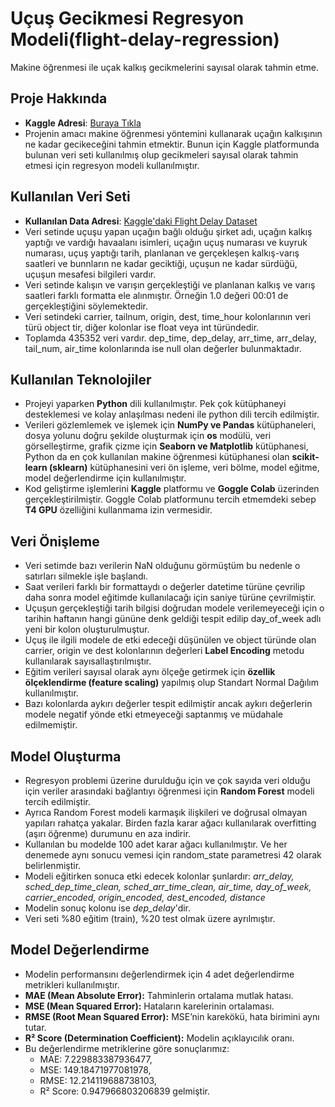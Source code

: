 # Uçuş Gecikmesi Regresyon Modeli(flight-delay-regression)
Makine öğrenmesi ile uçak kalkış gecikmelerini sayısal olarak tahmin etme.

## Proje Hakkında
* **Kaggle Adresi**: [Buraya Tıkla](https://www.kaggle.com/code/tugbakaratas/flight-delay-regression)
* Projenin amacı makine öğrenmesi yöntemini kullanarak uçağın kalkışının ne kadar gecikeceğini tahmin etmektir. Bunun için Kaggle platformunda bulunan veri seti kullanılmış olup gecikmeleri sayısal olarak tahmin etmesi için regresyon modeli kullanılmıştır.

## Kullanılan Veri Seti
* **Kullanılan Data Adresi**: [Kaggle'daki Flight Delay Dataset](https://www.kaggle.com/datasets/niszarkiah/flight-dataset)
*  Veri setinde uçuşu yapan uçağın bağlı olduğu şirket adı, uçağın kalkış yaptığı ve vardığı havaalanı isimleri, uçağın uçuş numarası ve kuyruk numarası, uçuş yaptığı tarih, planlanan ve gerçekleşen kalkış-varış saatleri ve bunnların ne kadar geciktiği, uçuşun ne kadar sürdüğü, uçuşun mesafesi bilgileri vardır.
*  Veri setinde kalışın ve varışın gerçekleştiği ve planlanan kalkış ve varış saatleri farklı formatta ele alınmıştır. Örneğin 1.0 değeri 00:01 de gerçekleştiğini söylemektedir.
*  Veri setindeki carrier, tailnum, origin, dest, time_hour kolonlarının veri türü object tir, diğer kolonlar ise float veya int türündedir.
*  Toplamda 435352 veri vardır. dep_time, dep_delay, arr_time, arr_delay, tail_num, air_time kolonlarında ise null olan değerler bulunmaktadır.

## Kullanılan Teknolojiler
* Projeyi yaparken **Python** dili kullanılmıştır. Pek çok kütüphaneyi desteklemesi ve kolay anlaşılması nedeni ile python dili tercih edilmiştir.
* Verileri gözlemlemek ve işlemek için **NumPy ve Pandas** kütüphaneleri, dosya yolunu doğru şekilde oluşturmak için **os** modülü, veri görselleştirme, grafik çizme için **Seaborn ve Matplotlib** kütüphanesi, Python da en çok kullanılan makine öğrenmesi kütüphanesi olan **scikit-learn (sklearn)** kütüphanesini veri ön işleme, veri bölme, model eğitme, model değerlendirme için kullanılmıştır.
* Kod geliştirme işlemlerini **Kaggle** platformu ve **Goggle Colab** üzerinden gerçekleştirilmiştir. Goggle Colab platformunu tercih etmemdeki sebep **T4 GPU** özelliğini kullanmama izin vermesidir.

## Veri Önişleme
* Veri setimde bazı verilerin NaN olduğunu görmüştüm bu nedenle o satırları silmekle işle başlandı.
* Saat verileri farklı bir formattaydı o değerler datetime türüne çevrilip daha sonra model eğitimde kullanılacağı için saniye türüne çevrilmiştir.
* Uçuşun gerçekleştiği tarih bilgisi doğrudan modele verilemeyeceği için o tarihin haftanın hangi gününe denk geldiği tespit edilip day_of_week adlı yeni bir kolon oluşturulmuştur.
* Uçuş ile ilgili modele de etki edeceği düşünülen ve object türünde olan carrier, origin ve dest kolonlarının değerleri **Label Encoding** metodu kullanılarak sayısallaştırılmıştır.
* Eğitim verileri sayısal olarak aynı ölçeğe getirmek için **özellik ölçeklendirme (feature scaling)** yapılmış olup Standart Normal Dağılım kullanılmıştır.
* Bazı kolonlarda aykırı değerler tespit edilmiştir ancak aykırı değerlerin modele negatif yönde etki etmeyeceği saptanmış ve müdahale edilmemiştir.

## Model Oluşturma
* Regresyon problemi üzerine durulduğu için ve çok sayıda veri olduğu için veriler arasındaki bağlantıyı öğrenmesi için **Random Forest** modeli tercih edilmiştir.
* Ayrıca Random Forest modeli karmaşık ilişkileri ve doğrusal olmayan yapıları rahatça yakalar. Birden fazla karar ağacı kullanılarak overfitting (aşırı öğrenme) durumunu en aza indirir.
* Kullanılan bu modelde 100 adet karar ağacı kullanılmıştır. Ve her denemede aynı sonucu vemesi için random_state parametresi 42 olarak belirlenmiştir.
* Modeli eğitirken sonuca etki edecek kolonlar şunlardır: *arr_delay, sched_dep_time_clean, sched_arr_time_clean, air_time, day_of_week, carrier_encoded, origin_encoded, dest_encoded, distance*
* Modelin sonuç kolonu ise *dep_delay*'dir.
* Veri seti %80 eğitim (train), %20 test olmak üzere ayrılmıştır.

## Model Değerlendirme
* Modelin performansını değerlendirmek için 4 adet değerlendirme metrikleri kullanılmıştır.
* **MAE (Mean Absolute Error):** Tahminlerin ortalama mutlak hatası.
* **MSE (Mean Squared Error):** Hataların karelerinin ortalaması.
* **RMSE (Root Mean Squared Error):** MSE’nin karekökü, hata birimini aynı tutar.
* **R² Score (Determination Coefficient):** Modelin açıklayıcılık oranı.
* Bu değerlendirme metriklerine göre sonuçlarımız:
  * MAE: 7.229883387936477,
  * MSE: 149.18471977081978,
  * RMSE: 12.214119688738103,
  * R² Score: 0.947966803206839 gelmiştir.
